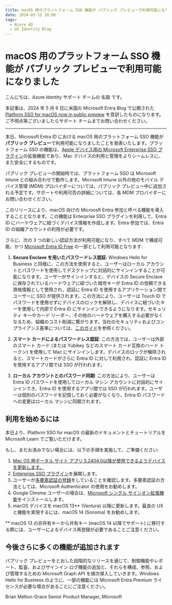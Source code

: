 ```yaml
---
title: macOS 用のプラットフォーム SSO 機能が パブリック プレビューで利用可能になりました
date: 2024-05-15 10:00
tags:
  - Azure AD
  - US Identity Blog
---
```


# macOS 用のプラットフォーム SSO 機能が パブリック プレビューで利用可能になりました

こんにちは、Azure Identity サポート チームの 名取 です。

本記事は、2024 年 5 月 6 日に米国の Microsoft Entra Blog で公開された [Platform SSO for macOS now in public preview](https://techcommunity.microsoft.com/t5/microsoft-entra-blog/platform-sso-for-macos-now-in-public-preview/ba-p/4051574) を意訳したものになります。ご不明点等ございましたらサポート チームまでお問い合わせください。

----

本日、Microsoft Entra ID における macOS 用のプラットフォーム SSO 機能が**パブリック プレビュー**で利用可能になりましたことを発表いたします。プラットフォーム SSO の機能は、[Apple デバイス用の Microsoft Enterprise SSO プラグイン](https://learn.microsoft.com/ja-jp/entra/identity-platform/apple-sso-plugin)の拡張機能であり、Mac デバイスの利用と管理をよりシームレスに、また安全にするものです。

パブリック プレビューの開始時では、プラットフォーム SSO は Microsoft Intune との組み合わせで動作します。Microsoft Intune 以外の他のモバイル デバイス管理 (MDM) プロバイダーについては、パブリック プレビュー中に追加される予定です。サポートや利用可否の詳細については、各 MDM プロバイダーにお問い合わせください。

このリリースにより、macOS 向けの Microosft Entra 参加と呼べる機能を導入することとなります。この機能は Enterprise SSO プラグインを利用して、Entra ID にハードウェアに紐づくデバイス情報を作成します。Entra 参加では、Entra ID の組織アカウントの利用が必要です。

さらに、次の 3 つの新しい認証方法が利用可能になり、すべて MDM で構成可能、かつ [Microsoft Entra ID Free](https://www.microsoft.com/ja-jp/security/business/microsoft-entra-pricing) の一部として利用可能となります:

  1. **Secure Enclave を用いたパスワードレス認証**: Windows Hello for Business と同様に、この方法を使用すると、ユーザーはローカル アカウントとパスワードを使用してデスクトップに対話的にサインインすることが可能になります。ユーザーがサインインすると、デバイスの Secure Enclave に保存されているハードウェアに紐づいた暗号キーが Entra ID の信頼できる資格情報として使用され、認証に Entra ID を使用するアプリケーション間でユーザーに SSO が提供されます。この方法により、ユーザーは Touch ID でパスワードを使用せずにデバイスのロックを解除し、デバイスに紐づいたキーを使用して内部で Entra ID にサインインできるようになります。セキュリティ キーやカード リーダー、その他のハードウェアを購入する必要がなくなるため、組織のコスト削減に繋がります。当社のセキュリティおよびコンプライアンス基準については、[このガイド](https://learn.microsoft.com/ja-jp/entra/standards/nist-authenticator-types)を参照ください。

  2. **スマート カードによるパスワードレス認証**: この方法では、ユーザーは外部のスマート カード (または Yubikey などのスマート カード互換のハード トークン) を使用して Mac にサインインします。デバイスのロックが解除されると、スマートカードがさらに Entra ID に対して利用され、認証に Entra ID を使用するアプリ間では SSO が行われます。
  
  3. **ローカル アカウントとのパスワード同期**: この方法により、ユーザーは Entra ID パスワードを使用してローカル マシン アカウントに対話的にサインインでき、Entra ID を使用するアプリ間では SSO が行われます。ユーザーは個別のパスワードを記憶しておく必要がなくなり、Entra ID パスワードへの変更はローカル マシンに同期されます。
  
## 利用を始めるには

本日より、Platform SSO for macOS の最新のドキュメントとチュートリアルを Microsoft Learn でご覧いただけます。

もし、まだお済みでない場合には、以下の手順を実施して、ご準備ください:

  1. [Mac OS 用ポータル サイト アプリ 5.2404.0以降が使用できるようデバイスを更新します。](https://learn.microsoft.com/ja-jp/mem/intune/apps/apps-company-portal-macos)
  2. [Enterprise SSO プラグイン](https://learn.microsoft.com/ja-jp/entra/identity-platform/apple-sso-plugin)を展開します。
  3. ユーザーが[多要素認証の登録](https://learn.microsoft.com/ja-jp/entra/id-protection/howto-identity-protection-configure-mfa-policy)をしていることを確認します。多要素認証の方法としては、Microsoft Authenticator の使用をお勧めします。
  4. Google Chrome ユーザーの場合は、[Microsoft シングル サインオン拡張機能](https://chromewebstore.google.com/detail/microsoft-single-sign-on/ppnbnpeolgkicgegkbkbjmhlideopiji?pli=1)をインストールします。
  5. macOS デバイスを macOS 13** (Ventura) 以降に更新します。最良の UX と機能を実現するには、macOS 14 (Sonoma) をお勧めします。

   ** macOS 13 の非共有キーから共有キー (macOS 14 以降でサポート) に移行する際には、ユーザーによるデバイス再登録が必要であることご注意ください。

## 今後さらに多くの機能が追加されます

パブリック プレビューをとおした段階的なリリースを通じて、制御機能やレポート、監査、およびサインイン ログ機能の追加と、それらを構成、参照、および管理するための Microsoft Graph API を順次導入していきます。Windows Hello for Business のように、一部の機能には Microsoft Entra Premium ライセンスが必要な場合があることにご注意ください。

Brian Melton-Grace
Senior Product Manager, Microsoft